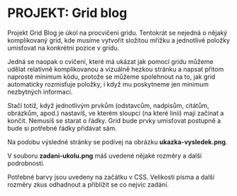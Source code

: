 # PROJEKT: Grid blog

Projekt Grid Blog je úkol na procvičení gridu. Tentokrát se nejedná o nějaký komplikovaný grid, kde musíme vytvořit složitou mřížku a jednotlivé položky umisťovat na konkrétní pozice v gridu.

Jedná se naopak o cvičení, které má ukázat jak pomocí gridu můžeme udělat relativně komplikovanou a vizuálně hezkou stránku a napsat přitom naprosté minimum kódu, protože se můžeme spolehnout na to, jak grid automaticky rozmisťuje položky, i když mu poskytneme jen minimum nezbytných informací.

Stačí totiž, když jednotlivým prvkům (odstavcům, nadpisům, citátům, obrázkům, apod.) nastavíš, ve kterém sloupci (na které linii) mají začínat a končit. Nemusíš se starat o řádky. Grid bude prvky umisťovat postupně a bude si potřebné řádky přidávat sám.

Na podobu výsledné stránky se podívej na obrázku **ukazka-vysledek.png**.

V souboru **zadani-ukolu.png** máš uvedené nějaké rozměry a další podrobnosti.

Potřebné barvy jsou uvedeny na začátku v CSS. Velikosti písma a další rozměry zkus odhadnout a přiblížit se co nejvíc zadání.
